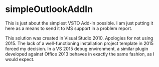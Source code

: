 # simpleOutlookAddIn
This is just about the simplest VSTO Add-In possible. I am just putting it here as a means to send it to MS support in a problem report.

This solution was created in Visual Studio 2010. Apologies for not using 2015. The lack of a well-functioning installation project template in 2015 forced my decision. In a VS 2015 debug environment, a similar plugin developed against Office 2013 behaves in exactly the same fashion, as I would expect.
